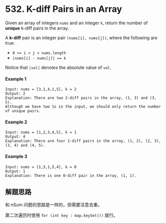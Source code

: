 # 532. K-diff Pairs in an Array

Given an array of integers `nums` and an integer `k`, return the number of **unique** k-diff pairs in the array.

A **k-diff** pair is an integer pair `(nums[i], nums[j])`, where the following are true:

+ `0 <= i < j < nums.length`
+ `|nums[i] - nums[j]| == k`

Notice that `|val|` denotes the absolute value of `val`.

#### Example 1

```
Input: nums = [3,1,4,1,5], k = 2
Output: 2
Explanation: There are two 2-diff pairs in the array, (1, 3) and (3, 5).
Although we have two 1s in the input, we should only return the number of unique pairs.
```

#### Example 2

```
Input: nums = [1,2,3,4,5], k = 1
Output: 4
Explanation: There are four 1-diff pairs in the array, (1, 2), (2, 3), (3, 4) and (4, 5).
```

#### Example 3

```
Input: nums = [1,3,1,5,4], k = 0
Output: 1
Explanation: There is one 0-diff pair in the array, (1, 1).
```

## 解题思路

和 nSum 问题的思路是一样的，但需要注意去重。

第二次遍历时使用 `for (int key : map.keySet())` 就行。
